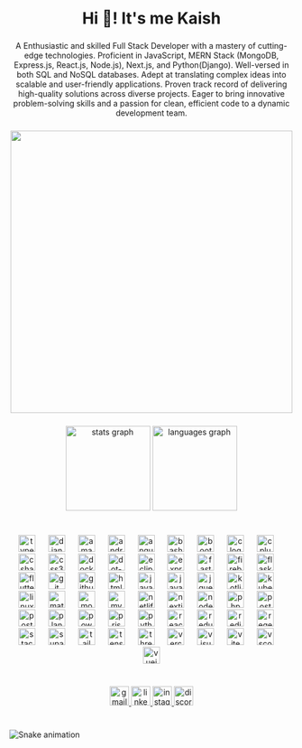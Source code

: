 <h1 align="center">Hi 👋! It's me Kaish</h1>

###

<p align="center">A Enthusiastic and skilled Full Stack Developer with a mastery of cutting-edge technologies. Proficient in JavaScript, MERN Stack (MongoDB, Express.js, React.js, Node.js), Next.js, and Python(Django). Well-versed in both SQL and NoSQL databases. Adept at translating complex ideas into scalable and user-friendly applications. Proven track record of delivering high-quality solutions across diverse projects. Eager to bring innovative problem-solving skills and a passion for clean, efficient code to a dynamic development team.</p>

###

<div align="center">
  <img height="500" src="https://camo.githubusercontent.com/34e2391334d75246d9c86c0a470a4b5606ab4dc84fb803930bc89635b4fce9c9/68747470733a2f2f7777772e6c616d626461746573742e636f6d2f7265736f75726365732f696d616765732f6e65777332342e676966"  />
</div>

###

<div align="center">
  <img src="https://github-readme-stats.vercel.app/api?username=Md-Kaish-Alam&hide_title=false&hide_rank=false&show_icons=true&include_all_commits=true&count_private=true&disable_animations=false&theme=dracula&locale=en&hide_border=false" height="150" alt="stats graph"  />
  <img src="https://github-readme-stats.vercel.app/api/top-langs?username=Md-Kaish-Alam&locale=en&hide_title=false&layout=compact&card_width=320&langs_count=5&theme=dracula&hide_border=false" height="150" alt="languages graph"  />
</div>

###

<br clear="both">

<div align="center">
  <img src="https://skillicons.dev/icons?i=ts" height="30" alt="typescript logo"  />
  <img width="15" />
  <img src="https://skillicons.dev/icons?i=django" height="30" alt="django logo"  />
  <img width="15" />
  <img src="https://skillicons.dev/icons?i=aws" height="30" alt="amazonwebservices logo"  />
  <img width="15" />
  <img src="https://skillicons.dev/icons?i=androidstudio" height="30" alt="androidstudio logo"  />
  <img width="15" />
  <img src="https://skillicons.dev/icons?i=angular" height="30" alt="angularjs logo"  />
  <img width="15" />
  <img src="https://skillicons.dev/icons?i=bash" height="30" alt="bash logo"  />
  <img width="15" />
  <img src="https://skillicons.dev/icons?i=bootstrap" height="30" alt="bootstrap logo"  />
  <img width="15" />
  <img src="https://skillicons.dev/icons?i=c" height="30" alt="c logo"  />
  <img width="15" />
  <img src="https://skillicons.dev/icons?i=cpp" height="30" alt="cplusplus logo"  />
  <img width="15" />
  <img src="https://skillicons.dev/icons?i=cs" height="30" alt="csharp logo"  />
  <img width="15" />
  <img src="https://skillicons.dev/icons?i=css" height="30" alt="css3 logo"  />
  <img width="15" />
  <img src="https://skillicons.dev/icons?i=docker" height="30" alt="docker logo"  />
  <img width="15" />
  <img src="https://skillicons.dev/icons?i=dotnet" height="30" alt="dot-net logo"  />
  <img width="15" />
  <img src="https://skillicons.dev/icons?i=eclipse" height="30" alt="eclipseide logo"  />
  <img width="15" />
  <img src="https://skillicons.dev/icons?i=express" height="30" alt="express logo"  />
  <img width="15" />
  <img src="https://skillicons.dev/icons?i=fastapi" height="30" alt="fastapi logo"  />
  <img width="15" />
  <img src="https://skillicons.dev/icons?i=firebase" height="30" alt="firebase logo"  />
  <img width="15" />
  <img src="https://skillicons.dev/icons?i=flask" height="30" alt="flask logo"  />
  <img width="15" />
  <img src="https://skillicons.dev/icons?i=flutter" height="30" alt="flutter logo"  />
  <img width="15" />
  <img src="https://skillicons.dev/icons?i=git" height="30" alt="git logo"  />
  <img width="15" />
  <img src="https://skillicons.dev/icons?i=github" height="30" alt="github logo"  />
  <img width="15" />
  <img src="https://skillicons.dev/icons?i=html" height="30" alt="html5 logo"  />
  <img width="15" />
  <img src="https://skillicons.dev/icons?i=java" height="30" alt="java logo"  />
  <img width="15" />
  <img src="https://skillicons.dev/icons?i=js" height="30" alt="javascript logo"  />
  <img width="15" />
  <img src="https://skillicons.dev/icons?i=jquery" height="30" alt="jquery logo"  />
  <img width="15" />
  <img src="https://skillicons.dev/icons?i=kotlin" height="30" alt="kotlin logo"  />
  <img width="15" />
  <img src="https://skillicons.dev/icons?i=kubernetes" height="30" alt="kubernetes logo"  />
  <img width="15" />
  <img src="https://skillicons.dev/icons?i=linux" height="30" alt="linux logo"  />
  <img width="15" />
  <img src="https://skillicons.dev/icons?i=materialui" height="30" alt="materialui logo"  />
  <img width="15" />
  <img src="https://skillicons.dev/icons?i=mongodb" height="30" alt="mongodb logo"  />
  <img width="15" />
  <img src="https://skillicons.dev/icons?i=mysql" height="30" alt="mysql logo"  />
  <img width="15" />
  <img src="https://skillicons.dev/icons?i=netlify" height="30" alt="netlify logo"  />
  <img width="15" />
  <img src="https://skillicons.dev/icons?i=nextjs" height="30" alt="nextjs logo"  />
  <img width="15" />
  <img src="https://skillicons.dev/icons?i=nodejs" height="30" alt="nodejs logo"  />
  <img width="15" />
  <img src="https://skillicons.dev/icons?i=php" height="30" alt="php logo"  />
  <img width="15" />
  <img src="https://skillicons.dev/icons?i=postman" height="30" alt="postman logo"  />
  <img width="15" />
  <img src="https://skillicons.dev/icons?i=postgres" height="30" alt="postgresql logo"  />
  <img width="15" />
  <img src="https://skillicons.dev/icons?i=planetscale" height="30" alt="planetscale logo"  />
  <img width="15" />
  <img src="https://skillicons.dev/icons?i=powershell" height="30" alt="powershell logo"  />
  <img width="15" />
  <img src="https://skillicons.dev/icons?i=prisma" height="30" alt="prisma logo"  />
  <img width="15" />
  <img src="https://skillicons.dev/icons?i=py" height="30" alt="python logo"  />
  <img width="15" />
  <img src="https://skillicons.dev/icons?i=react" height="30" alt="react logo"  />
  <img width="15" />
  <img src="https://skillicons.dev/icons?i=redux" height="30" alt="redux logo"  />
  <img width="15" />
  <img src="https://skillicons.dev/icons?i=redis" height="30" alt="redis logo"  />
  <img width="15" />
  <img src="https://skillicons.dev/icons?i=regex" height="30" alt="regex logo"  />
  <img width="15" />
  <img src="https://skillicons.dev/icons?i=stackoverflow" height="30" alt="stackoverflow logo"  />
  <img width="15" />
  <img src="https://skillicons.dev/icons?i=supabase" height="30" alt="supabase logo"  />
  <img width="15" />
  <img src="https://skillicons.dev/icons?i=tailwind" height="30" alt="tailwindcss logo"  />
  <img width="15" />
  <img src="https://skillicons.dev/icons?i=tensorflow" height="30" alt="tensorflow logo"  />
  <img width="15" />
  <img src="https://skillicons.dev/icons?i=threejs" height="30" alt="threejs logo"  />
  <img width="15" />
  <img src="https://skillicons.dev/icons?i=vercel" height="30" alt="vercel logo"  />
  <img width="15" />
  <img src="https://skillicons.dev/icons?i=visualstudio" height="30" alt="visualstudio logo"  />
  <img width="15" />
  <img src="https://skillicons.dev/icons?i=vite" height="30" alt="vite logo"  />
  <img width="15" />
  <img src="https://skillicons.dev/icons?i=vscode" height="30" alt="vscode logo"  />
  <img width="15" />
  <img src="https://skillicons.dev/icons?i=vue" height="30" alt="vuejs logo"  />
</div>

###

<br clear="both">

<div align="center">
  <a href="alamkaishg1511@gmail.com" target="_blank">
    <img src="https://img.shields.io/static/v1?message=Gmail&logo=gmail&label=&color=D14836&logoColor=white&labelColor=&style=for-the-badge" height="34" alt="gmail logo"  />
  </a>
  <a href="https://www.linkedin.com/in/md-kaish-alam-01399420b/" target="_blank">
    <img src="https://img.shields.io/static/v1?message=LinkedIn&logo=linkedin&label=&color=0077B5&logoColor=white&labelColor=&style=for-the-badge" height="34" alt="linkedin logo"  />
  </a>
  <a href="https://www.instagram.com/kaishalam_1511/" target="_blank">
    <img src="https://img.shields.io/static/v1?message=Instagram&logo=instagram&label=&color=E4405F&logoColor=white&labelColor=&style=for-the-badge" height="34" alt="instagram logo"  />
  </a>
  <img src="https://img.shields.io/static/v1?message=Discord&logo=discord&label=&color=7289DA&logoColor=white&labelColor=&style=for-the-badge" height="34" alt="discord logo"  />
</div>

###

<br clear="both">

<img src="https://raw.githubusercontent.com/Md-Kaish-Alam/Md-Kaish-Alam/output/snake.svg" alt="Snake animation" />

###
